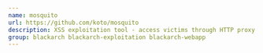 ```yaml
---
name: mosquito
url: https://github.com/koto/mosquito
description: XSS exploitation tool - access victims through HTTP proxy.
group: blackarch blackarch-exploitation blackarch-webapp
---
```

